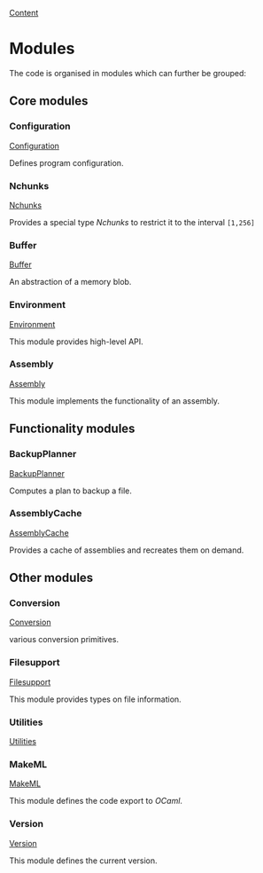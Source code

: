 [Content](01_Content.md)

# Modules

The code is organised in modules which can further be grouped:


## Core modules

### Configuration
[Configuration](../theories/Configuration.v)

Defines program configuration.

### Nchunks
[Nchunks](../theories/Nchunks.v)

Provides a special type *Nchunks* to restrict it to the interval `[1,256]`

### Buffer
[Buffer](../theories/Buffer.v)

An abstraction of a memory blob.

### Environment
[Environment](../theories/Environment.v)

This module provides high-level API.

### Assembly
[Assembly](../theories/Assembly.v)

This module implements the functionality of an assembly.


## Functionality modules

### BackupPlanner
[BackupPlanner](../theories/BackupPlanner.v)

Computes a plan to backup a file.

### AssemblyCache
[AssemblyCache](../theories/AssemblyCache.v)

Provides a cache of assemblies and recreates them on demand.


## Other modules

### Conversion
[Conversion](../theories/Conversion.v)

various conversion primitives.

### Filesupport
[Filesupport](../theories/Filesupport.v)

This module provides types on file information.

### Utilities
[Utilities](../theories/Utilities.v)


### MakeML
[MakeML](../theories/MakeML.v)

This module defines the code export to *OCaml*.

### Version
[Version](../theories/Version.v)

This module defines the current version.